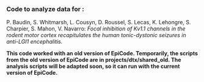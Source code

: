 ### Code to analyze data for :
P. Baudin, S. Whitmarsh, L. Cousyn, D. Roussel, S. Lecas, K. Lehongre, S. Charpier, S. Mahon, V. Navarro: 
_Focal inhibition of Kv1.1 channels in the rodent motor cortex recapitulates the human tonic-dystonic seizures in anti-LGI1 encephalitis._ 

**This code worked with an old version of EpiCode. Temporarily, the scripts from the old version of EpiCode are in projects/dtx/shared_old. The analysis scripts will be adapted soon, so it can run with the current version of EpiCode.**
